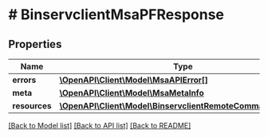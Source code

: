 # # BinservclientMsaPFResponse

## Properties

Name | Type | Description | Notes
------------ | ------------- | ------------- | -------------
**errors** | [**\OpenAPI\Client\Model\MsaAPIError[]**](MsaAPIError.md) |  | [optional]
**meta** | [**\OpenAPI\Client\Model\MsaMetaInfo**](MsaMetaInfo.md) |  |
**resources** | [**\OpenAPI\Client\Model\BinservclientRemoteCommandPutFile[]**](BinservclientRemoteCommandPutFile.md) |  |

[[Back to Model list]](../../README.md#models) [[Back to API list]](../../README.md#endpoints) [[Back to README]](../../README.md)
